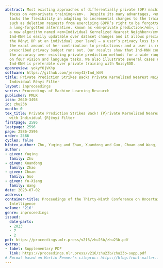 ```yaml
---
abstract: Most existing approaches of differentially private (DP) machine learning
  focus on <em>private training</em>.  Despite its many advantages, <em>private training</em>
  lacks the flexibility in adapting to incremental changes to the training dataset
  such as deletion requests from exercising GDPR’s right to be forgotten. We revisit
  a long-forgotten alternative, known as <em>private prediction</em>, and propose
  a new algorithm named <em>Individual Kernelized Nearest Neighbor</em> (Ind-KNN).
  Ind-KNN is easily updatable over dataset changes and it allows precise control of
  the Rényi DP at an individual user level — a user’s privacy loss is measured by
  the exact amount of her contribution to predictions; and a user is removed if her
  prescribed privacy budget runs out. Our results show that Ind-KNN consistently improves
  the accuracy over existing private prediction methods for a wide range of epsilon
  on four vision and language tasks. We also illustrate several cases under which
  Ind-KNN is preferable over private training with NoisySGD.
openreview: yokyYOjVKhp
software: https://github.com/jeremy43/Ind_kNN
title: Private Prediction Strikes Back! Private Kernelized Nearest Neighbors with
  Individual Rényi Filter
layout: inproceedings
series: Proceedings of Machine Learning Research
publisher: PMLR
issn: 2640-3498
id: zhu23b
month: 0
tex_title: Private Prediction Strikes Back! {P}rivate Kernelized Nearest Neighbors
  with Individual {R}ényi Filter
firstpage: 2586
lastpage: 2596
page: 2586-2596
order: 2586
cycles: false
bibtex_author: Zhu, Yuqing and Zhao, Xuandong and Guo, Chuan and Wang, Yu-Xiang
author:
- given: Yuqing
  family: Zhu
- given: Xuandong
  family: Zhao
- given: Chuan
  family: Guo
- given: Yu-Xiang
  family: Wang
date: 2023-07-02
address:
container-title: Proceedings of the Thirty-Ninth Conference on Uncertainty in Artificial
  Intelligence
volume: '216'
genre: inproceedings
issued:
  date-parts:
  - 2023
  - 7
  - 2
pdf: https://proceedings.mlr.press/v216/zhu23b/zhu23b.pdf
extras:
- label: Supplementary PDF
  link: https://proceedings.mlr.press/v216/zhu23b/zhu23b-supp.pdf
# Format based on Martin Fenner's citeproc: https://blog.front-matter.io/posts/citeproc-yaml-for-bibliographies/
---
```

